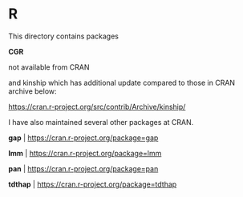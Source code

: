 # R

This directory contains packages 

**CGR**

not available from CRAN

and kinship which has additional update compared to those in CRAN archive below:

https://cran.r-project.org/src/contrib/Archive/kinship/

I have also maintained several other packages at CRAN.

**gap** | https://cran.r-project.org/package=gap

**lmm** | https://cran.r-project.org/package=lmm

**pan** | https://cran.r-project.org/package=pan

**tdthap**  | https://cran.r-project.org/package=tdthap
